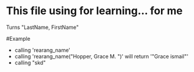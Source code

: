 This file using for learning...
for me
========
Turns "LastName, FirstName"

#Example
* calling 'rearang_name'
* calling 'rearang_name("Hopper, Grace M. ")' will return '"Grace ismail"'
* calling "skd"

